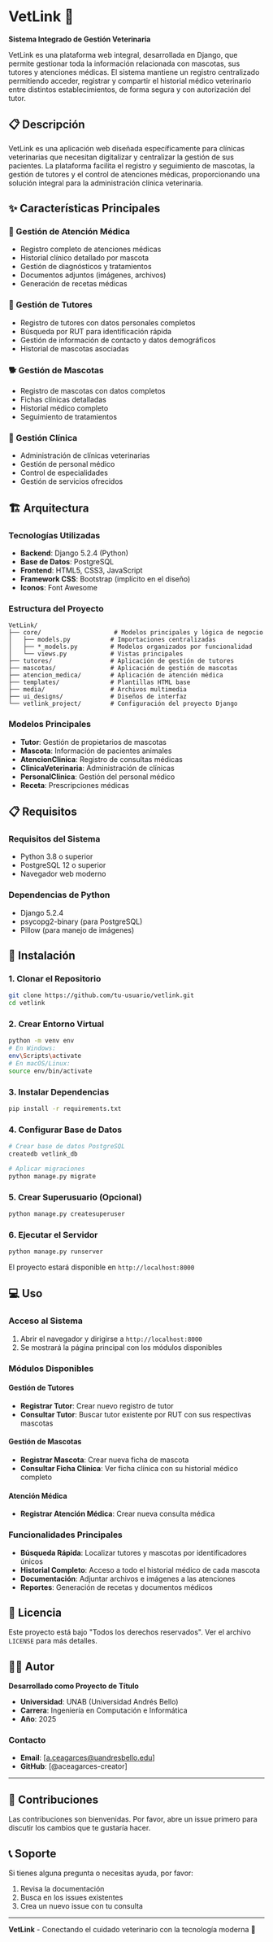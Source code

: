 # VetLink 🐾

**Sistema Integrado de Gestión Veterinaria**

VetLink es una plataforma web integral, desarrollada en Django, que permite gestionar toda la información relacionada con mascotas, sus tutores y atenciones médicas. El sistema mantiene un registro centralizado permitiendo acceder, registrar y compartir el historial médico veterinario entre distintos establecimientos, de forma segura y con autorización del tutor.  

## 📋 Descripción

VetLink es una aplicación web diseñada específicamente para clínicas veterinarias que necesitan digitalizar y centralizar la gestión de sus pacientes. La plataforma facilita el registro y seguimiento de mascotas, la gestión de tutores y el control de atenciones médicas, proporcionando una solución integral para la administración clínica veterinaria.

## ✨ Características Principales

### 🏥 Gestión de Atención Médica
- Registro completo de atenciones médicas
- Historial clínico detallado por mascota
- Gestión de diagnósticos y tratamientos
- Documentos adjuntos (imágenes, archivos)
- Generación de recetas médicas

### 👥 Gestión de Tutores
- Registro de tutores con datos personales completos
- Búsqueda por RUT para identificación rápida
- Gestión de información de contacto y datos demográficos
- Historial de mascotas asociadas

### 🐕 Gestión de Mascotas
- Registro de mascotas con datos completos
- Fichas clínicas detalladas
- Historial médico completo
- Seguimiento de tratamientos

### 🏢 Gestión Clínica
- Administración de clínicas veterinarias
- Gestión de personal médico
- Control de especialidades
- Gestión de servicios ofrecidos

## 🏗️ Arquitectura

### Tecnologías Utilizadas
- **Backend**: Django 5.2.4 (Python)
- **Base de Datos**: PostgreSQL
- **Frontend**: HTML5, CSS3, JavaScript
- **Framework CSS**: Bootstrap (implícito en el diseño)
- **Iconos**: Font Awesome

### Estructura del Proyecto
```
VetLink/
├── core/                    # Modelos principales y lógica de negocio
│   ├── models.py           # Importaciones centralizadas
│   ├── *_models.py         # Modelos organizados por funcionalidad
│   └── views.py            # Vistas principales
├── tutores/                # Aplicación de gestión de tutores
├── mascotas/               # Aplicación de gestión de mascotas
├── atencion_medica/        # Aplicación de atención médica
├── templates/              # Plantillas HTML base
├── media/                  # Archivos multimedia
├── ui_designs/             # Diseños de interfaz
└── vetlink_project/        # Configuración del proyecto Django
```

### Modelos Principales
- **Tutor**: Gestión de propietarios de mascotas
- **Mascota**: Información de pacientes animales
- **AtencionClinica**: Registro de consultas médicas
- **ClinicaVeterinaria**: Administración de clínicas
- **PersonalClinica**: Gestión del personal médico
- **Receta**: Prescripciones médicas

## 📋 Requisitos

### Requisitos del Sistema
- Python 3.8 o superior
- PostgreSQL 12 o superior
- Navegador web moderno

### Dependencias de Python
- Django 5.2.4
- psycopg2-binary (para PostgreSQL)
- Pillow (para manejo de imágenes)

## 🚀 Instalación

### 1. Clonar el Repositorio
```bash
git clone https://github.com/tu-usuario/vetlink.git
cd vetlink
```

### 2. Crear Entorno Virtual
```bash
python -m venv env
# En Windows:
env\Scripts\activate
# En macOS/Linux:
source env/bin/activate
```

### 3. Instalar Dependencias
```bash
pip install -r requirements.txt
```

### 4. Configurar Base de Datos
```bash
# Crear base de datos PostgreSQL
createdb vetlink_db

# Aplicar migraciones
python manage.py migrate
```

### 5. Crear Superusuario (Opcional)
```bash
python manage.py createsuperuser
```

### 6. Ejecutar el Servidor
```bash
python manage.py runserver
```

El proyecto estará disponible en `http://localhost:8000`

## 💻 Uso

### Acceso al Sistema
1. Abrir el navegador y dirigirse a `http://localhost:8000`
2. Se mostrará la página principal con los módulos disponibles

### Módulos Disponibles

#### Gestión de Tutores
- **Registrar Tutor**: Crear nuevo registro de tutor
- **Consultar Tutor**: Buscar tutor existente por RUT con sus respectivas mascotas

#### Gestión de Mascotas
- **Registrar Mascota**: Crear nueva ficha de mascota
- **Consultar Ficha Clínica**: Ver ficha clínica con su historial médico completo

#### Atención Médica
- **Registrar Atención Médica**: Crear nueva consulta médica

### Funcionalidades Principales
- **Búsqueda Rápida**: Localizar tutores y mascotas por identificadores únicos
- **Historial Completo**: Acceso a todo el historial médico de cada mascota
- **Documentación**: Adjuntar archivos e imágenes a las atenciones
- **Reportes**: Generación de recetas y documentos médicos

## 📄 Licencia

Este proyecto está bajo "Todos los derechos reservados". Ver el archivo `LICENSE` para más detalles.

## 👨‍💻 Autor

**Desarrollado como Proyecto de Título**

- **Universidad**: UNAB (Universidad Andrés Bello)
- **Carrera**: Ingeniería en Computación e Informática
- **Año**: 2025

### Contacto
- **Email**: [a.ceagarces@uandresbello.edu]
- **GitHub**: [@aceagarces-creator]

---

## 🤝 Contribuciones

Las contribuciones son bienvenidas. Por favor, abre un issue primero para discutir los cambios que te gustaría hacer.

## 📞 Soporte

Si tienes alguna pregunta o necesitas ayuda, por favor:
1. Revisa la documentación
2. Busca en los issues existentes
3. Crea un nuevo issue con tu consulta

---

**VetLink** - Conectando el cuidado veterinario con la tecnología moderna 🐾
